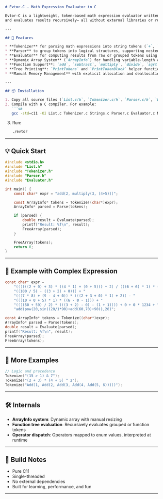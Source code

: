 
````markdown
# Evtor-C — Math Expression Evaluator in C

Evtor-C is a lightweight, token-based math expression evaluator written in pure C. It parses infix expressions, constructs a basic token tree,
and evaluates results recursively— all without external libraries or runtime dependencies.

---

## 🚀 Features

* **Tokenizer** for parsing math expressions into string tokens (`+`, `*`, `add(...)`, etc.)
* **Parser** to group tokens into logical structures, supporting nested expressions and function calls
* **Evaluator** for computing results from raw or grouped tokens using recursive logic
* **Dynamic Array System** (`ArrayInfo`) for handling variable-length arrays of pointers or values
* **Function Support**: `add`, `subtract`, `multiply`, `divide`, `sqrt`, `pow`, `log`, `abs`, `sin`, `cos`, `tan`, `max`, `min`, `floor`, `round`, `truncate`, `exp`, etc.
* **Tree Printing**: `PrintTokens` and `PrintTokenBlock` helper functions for debugging and visualization
* **Manual Memory Management** with explicit allocation and deallocation (`malloc`, `realloc`, `free`)

---

## 📦 Installation

1. Copy all source files (`List.c/h`, `Tokenizer.c/h`, `Parser.c/h`, `Evaluator.c/h`, `Strings.c/h`, `Main.c`, etc.) into your project directory.  
2. Compile with a C compiler. For example:
   ```sh
   gcc -std=c11 -O2 List.c Tokenizer.c Strings.c Parser.c Evaluator.c Main.c -o evtor
````

3. Run:

   ```sh
   ./evtor
   ```

---

## 💡 Quick Start

```c
#include <stdio.h>
#include "List.h"
#include "Tokenizer.h"
#include "Parser.h"
#include "Evaluator.h"

int main() {
    const char* expr = "add(2, multiply(3, (4+5)))";

    const ArrayInfo* tokens = Tokenize((char*)expr);
    ArrayInfo* parsed = Parse(tokens);

    if (parsed) {
        double result = Evaluate(parsed);
        printf("Result: %f\n", result);
        FreeArray(parsed);
    }

    FreeArray(tokens);
    return 0;
}
```

---

## 🔢 Example with Complex Expression

```c
const char* expr =
    "((((((2 + 0) + 3) * ((4 * 1) + (0 + 5))) + 2) / (((6 + 6) * 1) * (1 + 0 + 1))) + "
    "((100 / 5) - ((3 + 2) + 0))) + "
    "(((7 * 8) + (9 - 4 + 0)) * (((2 + 3 + 0) * 1) + 2)) - "
    "(((10 + 0 + 5) * 1) * ((6 - 0 - 1))) + "
    "((((50 + 50) / 2) * (((3 + 2) - 0) - (1 + 1)))) + 0 + 0 * 1234 + "
    "add(pow(20,sin((20/1*90)+add(60,70)+90)),20)";

const ArrayInfo* tokens = Tokenize((char*)expr);
ArrayInfo* parsed = Parse(tokens);
double result = Evaluate(parsed);
printf("Result: %f\n", result);
FreeArray(parsed);
FreeArray(tokens);
```

---

## 📘 More Examples

```c
// Logic and precedence
Tokenize("(15 > 1) & 7");
Tokenize("(2 + 3) * (4 + 5) ^ 2");
Tokenize("Add(1, Add(2, Add(3, Add(4, Add(5, 6)))))");
```

---

## 🛠️ Internals

* **ArrayInfo system**: Dynamic array with manual resizing
* **Function tree evaluation**: Recursively evaluates grouped or function tokens
* **Operator dispatch**: Operators mapped to enum values, interpreted at runtime

---

## 🔧 Build Notes

* Pure C11
* Single-threaded
* No external dependencies
* Built for learning, performance, and fun

---


```
